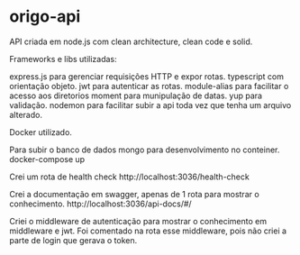 # origo-api

API criada em node.js com clean architecture, clean code e solid.

Frameworks e libs utilizadas:

express.js para gerenciar requisições HTTP e expor rotas.
typescript com orientação objeto.
jwt para autenticar as rotas.
module-alias para facilitar o acesso aos diretorios
moment para munipulação de datas.
yup para validação.
nodemon para facilitar subir a api toda vez que tenha um arquivo alterado.

Docker utilizado.

Para subir o banco de dados mongo para desenvolvimento no conteiner.
docker-compose up 


Crei um rota de health check
http://localhost:3036/health-check

Crei a documentação em swagger, apenas de 1 rota para mostrar o conhecimento.
http://localhost:3036/api-docs/#/

Criei o middleware de autenticação para mostrar o conhecimento em middleware e jwt.
Foi comentado na rota esse middleware, pois não criei a parte de login que gerava o token.
